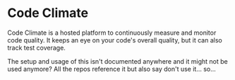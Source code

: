 # Code Climate

Code Climate is a hosted platform to continuously measure and monitor code quality. It keeps an eye on your code's overall quality, but it can also track test coverage.

The setup and usage of this isn't documented anywhere and it might not be used anymore? All the repos reference it but also say don't use it... so...
